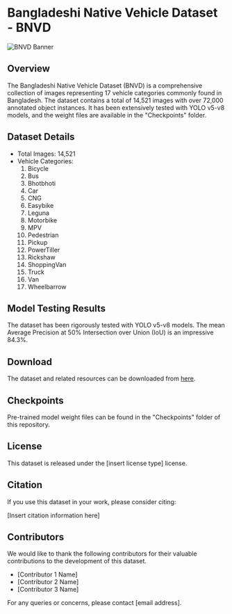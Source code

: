 # Bangladeshi Native Vehicle Dataset - BNVD

![BNVD Banner](link_to_banner_image)

## Overview
The Bangladeshi Native Vehicle Dataset (BNVD) is a comprehensive collection of images representing 17 vehicle categories commonly found in Bangladesh. The dataset contains a total of 14,521 images with over 72,000 annotated object instances. It has been extensively tested with YOLO v5-v8 models, and the weight files are available in the "Checkpoints" folder.

## Dataset Details
- Total Images: 14,521
- Vehicle Categories:
  1. Bicycle
  2. Bus
  3. Bhotbhoti
  4. Car
  5. CNG
  6. Easybike
  7. Leguna
  8. Motorbike
  9. MPV
  10. Pedestrian
  11. Pickup
  12. PowerTiller
  13. Rickshaw
  14. ShoppingVan
  15. Truck
  16. Van
  17. Wheelbarrow

## Model Testing Results
The dataset has been rigorously tested with YOLO v5-v8 models. The mean Average Precision at 50% Intersection over Union (IoU) is an impressive 84.3%.

## Download
The dataset and related resources can be downloaded from [here](link_to_download_page).

## Checkpoints
Pre-trained model weight files can be found in the "Checkpoints" folder of this repository.

## License
This dataset is released under the [insert license type] license.

## Citation
If you use this dataset in your work, please consider citing:

[Insert citation information here]

## Contributors
We would like to thank the following contributors for their valuable contributions to the development of this dataset.

- [Contributor 1 Name]
- [Contributor 2 Name]
- [Contributor 3 Name]

For any queries or concerns, please contact [email address].
